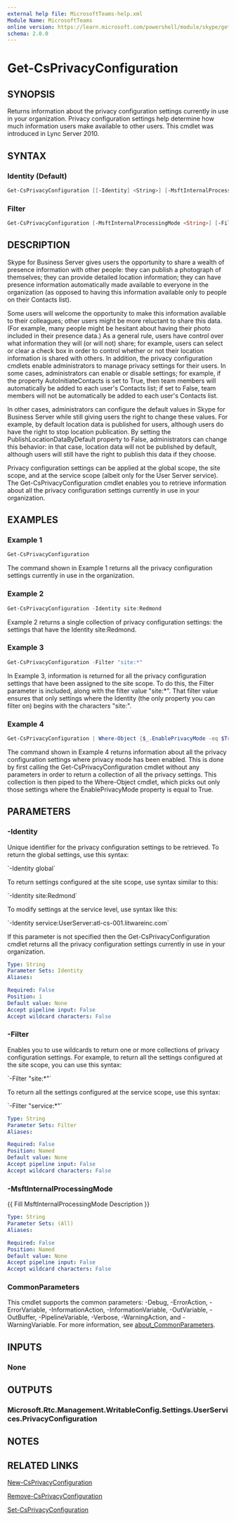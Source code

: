 ```yaml
---
external help file: MicrosoftTeams-help.xml
Module Name: MicrosoftTeams
online version: https://learn.microsoft.com/powershell/module/skype/get-csprivacyconfiguration
schema: 2.0.0
---
```


# Get-CsPrivacyConfiguration

## SYNOPSIS

Returns information about the privacy configuration settings currently in use in your organization.
Privacy configuration settings help determine how much information users make available to other users.
This cmdlet was introduced in Lync Server 2010.

## SYNTAX

### Identity (Default)

```powershell
Get-CsPrivacyConfiguration [[-Identity] <String>] [-MsftInternalProcessingMode <String>] [<CommonParameters>]
```

### Filter

```powershell
Get-CsPrivacyConfiguration [-MsftInternalProcessingMode <String>] [-Filter <String>] [<CommonParameters>]
```

## DESCRIPTION

Skype for Business Server gives users the opportunity to share a wealth of presence information with other people: they can publish a photograph of themselves; they can provide detailed location information; they can have presence information automatically made available to everyone in the organization (as opposed to having this information available only to people on their Contacts list).

Some users will welcome the opportunity to make this information available to their colleagues; other users might be more reluctant to share this data.
(For example, many people might be hesitant about having their photo included in their presence data.) As a general rule, users have control over what information they will (or will not) share; for example, users can select or clear a check box in order to control whether or not their location information is shared with others.
In addition, the privacy configuration cmdlets enable administrators to manage privacy settings for their users.
In some cases, administrators can enable or disable settings; for example, if the property AutoInitiateContacts is set to True, then team members will automatically be added to each user's Contacts list; if set to False, team members will not be automatically be added to each user's Contacts list.

In other cases, administrators can configure the default values in Skype for Business Server while still giving users the right to change these values.
For example, by default location data is published for users, although users do have the right to stop location publication.
By setting the PublishLocationDataByDefault property to False, administrators can change this behavior: in that case, location data will not be published by default, although users will still have the right to publish this data if they choose.

Privacy configuration settings can be applied at the global scope, the site scope, and at the service scope (albeit only for the User Server service).
The Get-CsPrivacyConfiguration cmdlet enables you to retrieve information about all the privacy configuration settings currently in use in your organization.

## EXAMPLES

### Example 1

```powershell
Get-CsPrivacyConfiguration
```

The command shown in Example 1 returns all the privacy configuration settings currently in use in the organization.

### Example 2

```powershell
Get-CsPrivacyConfiguration -Identity site:Redmond
```

Example 2 returns a single collection of privacy configuration settings: the settings that have the Identity site:Redmond.

### Example 3

```powershell
Get-CsPrivacyConfiguration -Filter "site:*"
```

In Example 3, information is returned for all the privacy configuration settings that have been assigned to the site scope.
To do this, the Filter parameter is included, along with the filter value "site:*".
That filter value ensures that only settings where the Identity (the only property you can filter on) begins with the characters "site:".

### Example 4

```powershell
Get-CsPrivacyConfiguration | Where-Object {$_.EnablePrivacyMode -eq $True}
```

The command shown in Example 4 returns information about all the privacy configuration settings where privacy mode has been enabled.
This is done by first calling the Get-CsPrivacyConfiguration cmdlet without any parameters in order to return a collection of all the privacy settings.
This collection is then piped to the Where-Object cmdlet, which picks out only those settings where the EnablePrivacyMode property is equal to True.

## PARAMETERS

### -Identity

Unique identifier for the privacy configuration settings to be retrieved.
To return the global settings, use this syntax:

\`-Identity global\`

To return settings configured at the site scope, use syntax similar to this:

\`-Identity site:Redmond\`

To modify settings at the service level, use syntax like this:

\`-Identity service:UserServer:atl-cs-001.litwareinc.com\`

If this parameter is not specified then the Get-CsPrivacyConfiguration cmdlet returns all the privacy configuration settings currently in use in your organization.

```yaml
Type: String
Parameter Sets: Identity
Aliases:

Required: False
Position: 1
Default value: None
Accept pipeline input: False
Accept wildcard characters: False
```

### -Filter

Enables you to use wildcards to return one or more collections of privacy configuration settings.
For example, to return all the settings configured at the site scope, you can use this syntax:

\`-Filter "site:*"\`

To return all the settings configured at the service scope, use this syntax:

\`-Filter "service:*"\`

```yaml
Type: String
Parameter Sets: Filter
Aliases:

Required: False
Position: Named
Default value: None
Accept pipeline input: False
Accept wildcard characters: False
```

### -MsftInternalProcessingMode

{{ Fill MsftInternalProcessingMode Description }}

```yaml
Type: String
Parameter Sets: (All)
Aliases:

Required: False
Position: Named
Default value: None
Accept pipeline input: False
Accept wildcard characters: False
```

### CommonParameters

This cmdlet supports the common parameters: -Debug, -ErrorAction, -ErrorVariable, -InformationAction, -InformationVariable, -OutVariable, -OutBuffer, -PipelineVariable, -Verbose, -WarningAction, and -WarningVariable. For more information, see [about_CommonParameters](http://go.microsoft.com/fwlink/?LinkID=113216).

## INPUTS

### None

## OUTPUTS

### Microsoft.Rtc.Management.WritableConfig.Settings.UserServices.PrivacyConfiguration

## NOTES

## RELATED LINKS

[New-CsPrivacyConfiguration]()

[Remove-CsPrivacyConfiguration]()

[Set-CsPrivacyConfiguration]()
